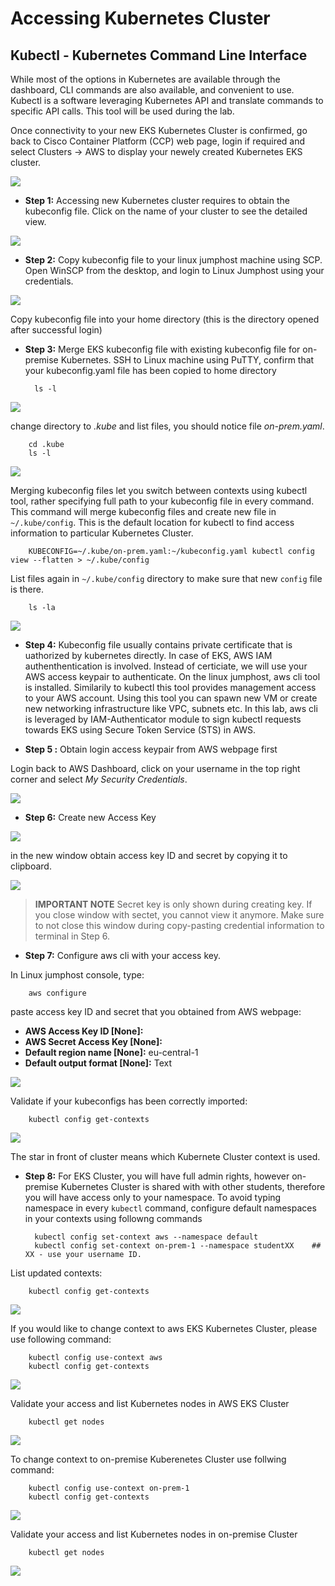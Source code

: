 # Accessing Kubernetes Cluster

## Kubectl - Kubernetes Command Line Interface

While most of the options in Kubernetes are available through the dashboard, CLI commands are also available, and convenient to use. Kubectl is a software leveraging Kubernetes API and translate commands to specific API calls. This tool will be used during the lab.

Once connectivity to your new EKS Kubernetes Cluster is confirmed, go back to Cisco Container Platform (CCP) web page, login if required and select Clusters -> AWS to display your newely created Kubernetes EKS cluster.

<img src="https://raw.githubusercontent.com/pradeesi/HybridCloudApp/master/HybridCloudApp/Documentation/images/ccp5-eks-ready.png">

- **Step 1:** Accessing new Kubernetes cluster requires to obtain the kubeconfig file. Click on the name of your cluster to see the detailed view.

<img src="https://raw.githubusercontent.com/pradeesi/HybridCloudApp/master/HybridCloudApp/Documentation/images/ccp5-download-kubeconfig.png">

- **Step 2:** Copy kubeconfig file to your linux jumphost machine using SCP. Open WinSCP from the desktop, and login to Linux Jumphost using your credentials.

<img src="https://raw.githubusercontent.com/pradeesi/HybridCloudApp/master/HybridCloudApp/Documentation/images/scp.png">

Copy kubeconfig file into your home directory (this is the directory opened after successful login)

- **Step 3:** Merge EKS kubeconfig file with existing kubeconfig file for on-premise Kubernetes.
SSH to Linux machine using PuTTY, confirm that your kubeconfig.yaml file has been copied to home directory

        ls -l

<img src="https://raw.githubusercontent.com/pradeesi/HybridCloudApp/master/HybridCloudApp/Documentation/images/linux-kubeconfig-in-home.png">

change directory to *.kube* and list files, you should notice file *on-prem.yaml*.

        cd .kube
        ls -l

<img src="https://raw.githubusercontent.com/pradeesi/HybridCloudApp/master/HybridCloudApp/Documentation/images/linux-on-prem-in-kube.png">

Merging kubeconfig files let you switch between contexts using kubectl tool, rather specifying full path to your kubeconfig file in every command.
This command will merge kubeconfig files and create new file in `~/.kube/config`. This is the default location for kubectl to find access information to particular Kubernetes Cluster.

        KUBECONFIG=~/.kube/on-prem.yaml:~/kubeconfig.yaml kubectl config view --flatten > ~/.kube/config

List files again in `~/.kube/config` directory to make sure that new `config` file is there.

        ls -la

<img src="https://raw.githubusercontent.com/pradeesi/HybridCloudApp/master/HybridCloudApp/Documentation/images/linux-kubeconfig-merge.png">

- **Step 4:** Kubeconfig file usually contains private certificate that is uathorized by kubernetes directly. In case of EKS, AWS IAM authenthentication is involved. Instead of certiciate, we will use your AWS access keypair to authenticate. On the linux jumphost, aws cli tool is installed. Similarily to kubectl this tool provides management access to your AWS account. Using this tool you can spawn new VM or create new networking infrastructure like VPC, subnets etc. In this lab, aws cli is leveraged by IAM-Authenticator module to sign kubectl requests towards EKS using Secure Token Service (STS) in AWS.

- **Step 5 :** Obtain login access keypair from AWS webpage first

Login back to AWS Dashboard, click on your username in the top right corner and select *My Security Credentials*.

<img src="https://raw.githubusercontent.com/pradeesi/HybridCloudApp/master/HybridCloudApp/Documentation/images/aws-access-key-enter.png">

- **Step 6:** Create new Access Key

<img src="https://raw.githubusercontent.com/pradeesi/HybridCloudApp/master/HybridCloudApp/Documentation/images/aws-access-key-create-new.png">

in the new window obtain access key ID and secret by copying it to clipboard.

<img src="https://raw.githubusercontent.com/pradeesi/HybridCloudApp/master/HybridCloudApp/Documentation/images/aws-access-cred.png">

> **IMPORTANT NOTE** Secret key is only shown during creating key. If you close window with sectet, you cannot view it anymore. Make sure to not close this window during copy-pasting credential information to terminal in Step 6.

- **Step 7:** Configure aws cli with your access key.

In Linux jumphost console, type:

        aws configure

paste access key ID and secret that you obtained from AWS webpage:

- **AWS Access Key ID [None]:**
- **AWS Secret Access Key [None]:**
- **Default region name [None]:** eu-central-1
- **Default output format [None]:** Text

<img src="https://raw.githubusercontent.com/pradeesi/HybridCloudApp/master/HybridCloudApp/Documentation/images/aws-cli-configure.png">

Validate if your kubeconfigs has been correctly imported:

        kubectl config get-contexts

<img src="https://raw.githubusercontent.com/pradeesi/HybridCloudApp/master/HybridCloudApp/Documentation/images/kubectl-get-contexts-wo-ns.png">

The star in front of cluster means which Kubernete Cluster context is used. 

- **Step 8:** For EKS Cluster, you will have full admin rights, however on-premise Kubernetes Cluster is shared with with other students, therefore you will have access only to your namespace. To avoid typing namespace in every `kubectl` command, configure default namespaces in your contexts using followng commands

        kubectl config set-context aws --namespace default
        kubectl config set-context on-prem-1 --namespace studentXX    ## XX - use your username ID.

List updated contexts:

        kubectl config get-contexts

<img src="https://raw.githubusercontent.com/pradeesi/HybridCloudApp/master/HybridCloudApp/Documentation/images/linux-kubectl-set-namespaces.png">

If you would like to change context to aws EKS Kubernetes Cluster, please use following command:

        kubectl config use-context aws
        kubectl config get-contexts

<img src="https://raw.githubusercontent.com/pradeesi/HybridCloudApp/master/HybridCloudApp/Documentation/images/kubectl-use-aws.png">

Validate your access and list Kubernetes nodes in AWS EKS Cluster

        kubectl get nodes

<img src="https://raw.githubusercontent.com/pradeesi/HybridCloudApp/master/HybridCloudApp/Documentation/images/kubectl-get-nodes-aws.png">

To change context to on-premise Kuberenetes Cluster use follwing command:
        
        kubectl config use-context on-prem-1
        kubectl config get-contexts

<img src="https://raw.githubusercontent.com/pradeesi/HybridCloudApp/master/HybridCloudApp/Documentation/images/kubectl-use-on-prem.png">

Validate your access and list Kubernetes nodes in on-premise Cluster

        kubectl get nodes

<img src="https://raw.githubusercontent.com/pradeesi/HybridCloudApp/master/HybridCloudApp/Documentation/images/kubectl-get-nodes-on-prem.png">